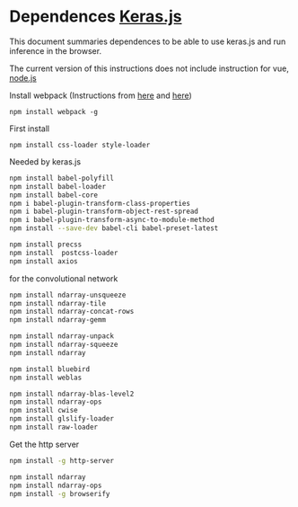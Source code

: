 # Dependences [Keras.js](https://github.com/transcranial/keras-js)

This document summaries dependences to be able to use keras.js and run inference in the browser. 

The current version of this instructions does not include instruction for vue, [node.js](http://blog.teamtreehouse.com/install-node-js-npm-windows)

Install webpack (Instructions from [here](http://webpack.github.io/docs/tutorials/getting-started/) and [here](https://webpack.js.org/guides/get-started/?_sm_au_=i5H1Wsj42j1BHnDV))

```npm install webpack -g```


First install

```npm install css-loader style-loader```

Needed by keras.js

```sh
npm install babel-polyfill
npm install babel-loader
npm install babel-core
npm i babel-plugin-transform-class-properties
npm i babel-plugin-transform-object-rest-spread
npm i babel-plugin-transform-async-to-module-method
npm install --save-dev babel-cli babel-preset-latest

npm install precss
npm install  postcss-loader
npm install axios
```

for the convolutional network

```sh
npm install ndarray-unsqueeze
npm install ndarray-tile
npm install ndarray-concat-rows
npm install ndarray-gemm

npm install ndarray-unpack
npm install ndarray-squeeze
npm install ndarray

npm install bluebird
npm install weblas

npm install ndarray-blas-level2
npm install ndarray-ops
npm install cwise
npm install glslify-loader
npm install raw-loader
```

Get the http server 
```sh
npm install -g http-server
```

```sh
npm install ndarray
npm install ndarray-ops
npm install -g browserify
```



